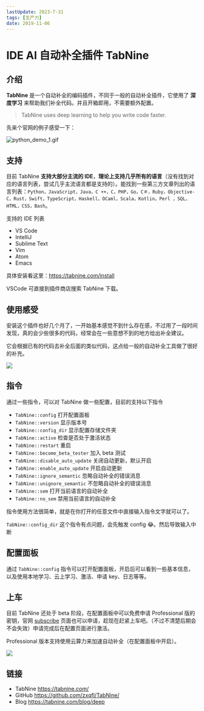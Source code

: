 ```yaml
---
lastUpdate: 2023-7-31
tags: [生产力]
date: 2019-11-06
---
```


# IDE AI 自动补全插件 TabNine

## 介绍

**TabNine** 是一个自动补全的编码插件，不同于一般的自动补全插件，它使用了 **深度学习** 来帮助我们补全代码。并且开箱即用，不需要额外配置。

> TabNine uses deep learning to help you write code faster.

先来个官网的例子感受一下：

![python_demo_1.gif](https://stg.heyfe.org/images/blog-2019-tab-nine-0.gif)

## 支持

目前 TabNine **支持大部分主流的 IDE**，**理论上支持几乎所有的语言**（没有找到对应的语言列表，尝试几乎主流语言都是支持的）。能找到一些第三方文章列出的语言列表：`Python，JavaScript，Java，C ++，C，PHP，Go，C＃，Ruby，Objective-C，Rust，Swift，TypeScript，Haskell，OCaml，Scala，Kotlin，Perl ，SQL，HTML，CSS，Bash`。

支持的 IDE 列表

-   VS Code
-   IntelliJ
-   Sublime Text
-   Vim
-   Atom
-   Emacs

具体安装看这里：https://tabnine.com/install

VSCode 可直接到插件商店搜索 TabNine 下载。

## 使用感受

安装这个插件也好几个月了，一开始基本感觉不到什么存在感，不过用了一段时间发现，真的会少些很多的代码，经常会在一些意想不到的地方给出补全建议。

它会根据已有的代码去补全后面的类似代码，这点给一般的自动补全工具做了很好的补充。

![](https://stg.heyfe.org/images/blog-2019-tab-nine-1.gif)

## 指令

通过一些指令，可以对 TabNine 做一些配置，目前的支持以下指令

-   `TabNine::config` 打开配置面板
-   `TabNine::version` 显示版本号
-   `TabNine::config_dir` 显示配置存储文件夹
-   `TabNine::active` 检查是否处于激活状态
-   `TabNine::restart` 重启
-   `TabNine::become_beta_tester` 加入 beta 测试
-   `TabNine::disable_auto_update` 关闭自动更新，默认开启
-   `TabNine::enable_auto_update` 开启自动更新
-   `TabNine::ignore_semantic` 忽略自动补全的错误消息
-   `TabNine::unignore_semantic` 不忽略自动补全的错误消息
-   `TabNine::sem` 打开当前语言的自动补全
-   `TabNine::no_sem` 禁用当前语言的自动补全

指令使用方法很简单，就是在你打开的任意文件中直接输入指令文字就可以了。

`TabNine::config_dir` 这个指令有点问题，会先触发 config 😂。然后导致输入中断

## 配置面板

通过 `TabNine::config` 指令可以打开配置面板，开启后可以看到一些基本信息，以及使用本地学习、云上学习、激活、申请 key、日志等等。

## 上车

目前 TabNine 还处于 beta 阶段，在配置面板中可以免费申请 Professional 版的密钥，官网 [subscribe](https://tabnine.com/subscribe) 页面也可以申请，趁现在赶紧上车吧。（不过不清楚后期会不会失效）申请完成后在配置页面进行激活。

Professional 版本支持使用云算力来加速自动补全（在配置面板中开启）。

![](https://stg.heyfe.org/images/blog-2019-tab-nine-2.png)

## 链接

-   TabNine https://tabnine.com/
-   GitHub https://github.com/zxqfl/TabNine/
-   Blog https://tabnine.com/blog/deep
